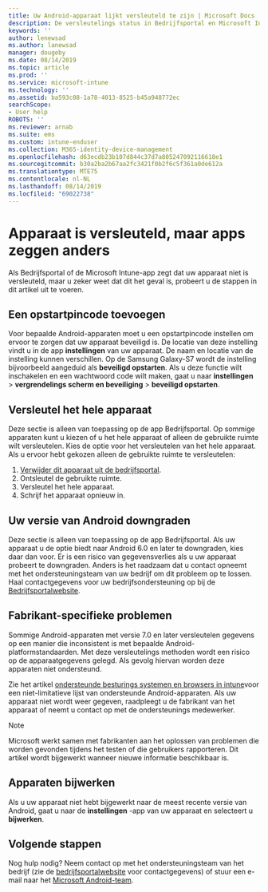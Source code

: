 ```yaml
---
title: Uw Android-apparaat lijkt versleuteld te zijn | Microsoft Docs
description: De versleutelings status in Bedrijfsportal en Microsoft Intune app omzetten
keywords: ''
author: lenewsad
ms.author: lanewsad
manager: dougeby
ms.date: 08/14/2019
ms.topic: article
ms.prod: ''
ms.service: microsoft-intune
ms.technology: ''
ms.assetid: ba593c08-1a78-4013-8525-b45a948772ec
searchScope:
- User help
ROBOTS: ''
ms.reviewer: arnab
ms.suite: ems
ms.custom: intune-enduser
ms.collection: M365-identity-device-management
ms.openlocfilehash: d63ecdb23b107d844c37d7a805247092116618e1
ms.sourcegitcommit: b30a2ba2b67aa2fc3421f0b2f6c5f361a0de612a
ms.translationtype: MTE75
ms.contentlocale: nl-NL
ms.lasthandoff: 08/14/2019
ms.locfileid: "69022738"
---
```

# <a name="device-encrypted-but-apps-say-otherwise"></a>Apparaat is versleuteld, maar apps zeggen anders

Als Bedrijfsportal of de Microsoft Intune-app zegt dat uw apparaat niet is versleuteld, maar u zeker weet dat dit het geval is, probeert u de stappen in dit artikel uit te voeren.  

## <a name="add-a-startup-pin"></a>Een opstartpincode toevoegen

Voor bepaalde Android-apparaten moet u een opstartpincode instellen om ervoor te zorgen dat uw apparaat beveiligd is. De locatie van deze instelling vindt u in de app **instellingen** van uw apparaat. De naam en locatie van de instelling kunnen verschillen. Op de Samsung Galaxy-S7 wordt de instelling bijvoorbeeld aangeduid als **beveiligd opstarten**. Als u deze functie wilt inschakelen en een wachtwoord code wilt maken, gaat u naar **instellingen** > **vergrendelings scherm en beveiliging** > **beveiligd opstarten**.  

## <a name="encrypt-the-entire-device"></a>Versleutel het hele apparaat

Deze sectie is alleen van toepassing op de app Bedrijfsportal. Op sommige apparaten kunt u kiezen of u het hele apparaat of alleen de gebruikte ruimte wilt versleutelen. Kies de optie voor het versleutelen van het hele apparaat. Als u ervoor hebt gekozen alleen de gebruikte ruimte te versleutelen:

1. [Verwijder dit apparaat uit de bedrijfsportal](unenroll-your-device-from-intune-android.md).
2. Ontsleutel de gebruikte ruimte.  
3. Versleutel het hele apparaat.  
4. Schrijf het apparaat opnieuw in.  

## <a name="downgrade-your-version-of-android"></a>Uw versie van Android downgraden

Deze sectie is alleen van toepassing op de app Bedrijfsportal. Als uw apparaat u de optie biedt naar Android 6.0 en later te downgraden, kies daar dan voor. Er is een risico van gegevensverlies als u uw apparaat probeert te downgraden. Anders is het raadzaam dat u contact opneemt met het ondersteuningsteam van uw bedrijf om dit probleem op te lossen. Haal contactgegevens voor uw bedrijfsondersteuning op bij de [Bedrijfsportalwebsite](https://go.microsoft.com/fwlink/?linkid=2010980).  

## <a name="specific-manufacturer-issues"></a>Fabrikant-specifieke problemen

Sommige Android-apparaten met versie 7.0 en later versleutelen gegevens op een manier die inconsistent is met bepaalde Android-platformstandaarden. Met deze versleutelings methoden wordt een risico op de apparaatgegevens gelegd. Als gevolg hiervan worden deze apparaten niet ondersteund. 

Zie het artikel [ondersteunde besturings systemen en browsers in intune](https://docs.microsoft.com/intune/supported-devices-browsers#supported-samsung-knox-standard-devices)voor een niet-limitatieve lijst van ondersteunde Android-apparaten. Als uw apparaat niet wordt weer gegeven, raadpleegt u de fabrikant van het apparaat of neemt u contact op met de ondersteunings medewerker. 

> [!Note]
> Microsoft werkt samen met fabrikanten aan het oplossen van problemen die worden gevonden tijdens het testen of die gebruikers rapporteren. Dit artikel wordt bijgewerkt wanneer nieuwe informatie beschikbaar is. 

## <a name="update-devices"></a>Apparaten bijwerken   

Als u uw apparaat niet hebt bijgewerkt naar de meest recente versie van Android, gaat u naar de **instellingen** -app van uw apparaat en selecteert u **bijwerken**.  

## <a name="next-steps"></a>Volgende stappen   
Nog hulp nodig? Neem contact op met het ondersteuningsteam van het bedrijf (zie de [bedrijfsportalwebsite](https://go.microsoft.com/fwlink/?linkid=2010980) voor contactgegevens) of stuur een e-mail naar het <a href="mailto:wintunedroidfbk@microsoft.com?subject=I'm having trouble with enrolling my Android device&body=Describe the issue you're experiencing here.">Microsoft Android-team</a>.  
